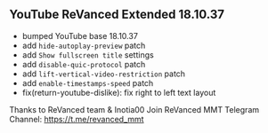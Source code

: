 ## YouTube ReVanced Extended 18.10.37
- bumped YouTube base 18.10.37
- add `hide-autoplay-preview` patch
- add `Show fullscreen title` settings
- add `disable-quic-protocol` patch
- add `lift-vertical-video-restriction` patch
- add `enable-timestamps-speed` patch
- fix(return-youtube-dislike): fix right to left text layout


Thanks to ReVanced team & Inotia00
Join ReVanced MMT Telegram Channel: https://t.me/revanced_mmt
